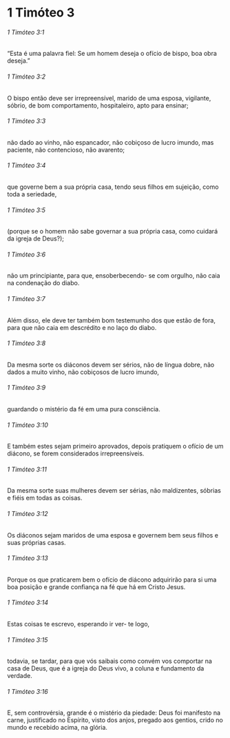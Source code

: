 # 1 Timóteo 3

###### 1 Timóteo 3:1

“Esta é uma palavra fiel: Se um homem deseja o ofício de bispo, boa obra deseja.”

###### 1 Timóteo 3:2

O bispo então deve ser irrepreensível, marido de uma esposa, vigilante, sóbrio, de bom comportamento, hospitaleiro, apto para ensinar;

###### 1 Timóteo 3:3

não dado ao vinho, não espancador, não cobiçoso de lucro imundo, mas paciente, não contencioso, não avarento;

###### 1 Timóteo 3:4

que governe bem a sua própria casa, tendo seus filhos em sujeição, como toda a seriedade,

###### 1 Timóteo 3:5

(porque se o homem não sabe governar a sua própria casa, como cuidará da igreja de Deus?);

###### 1 Timóteo 3:6

não um principiante, para que, ensoberbecendo- se com orgulho, não caia na condenação do diabo.

###### 1 Timóteo 3:7

Além disso, ele deve ter também bom testemunho dos que estão de fora, para que não caia em descrédito e no laço do diabo.

###### 1 Timóteo 3:8

Da mesma sorte os diáconos devem ser sérios, não de língua dobre, não dados a muito vinho, não cobiçosos de lucro imundo,

###### 1 Timóteo 3:9

guardando o mistério da fé em uma pura consciência.

###### 1 Timóteo 3:10

E também estes sejam primeiro aprovados, depois pratiquem o ofício de um diácono, se forem considerados irrepreensíveis.

###### 1 Timóteo 3:11

Da mesma sorte suas mulheres devem ser sérias, não maldizentes, sóbrias e fiéis em todas as coisas.

###### 1 Timóteo 3:12

Os diáconos sejam maridos de uma esposa e governem bem seus filhos e suas próprias casas.

###### 1 Timóteo 3:13

Porque os que praticarem bem o ofício de diácono adquirirão para si uma boa posição e grande confiança na fé que há em Cristo Jesus.

###### 1 Timóteo 3:14

Estas coisas te escrevo, esperando ir ver- te logo,

###### 1 Timóteo 3:15

todavia, se tardar, para que vós saibais como convém vos comportar na casa de Deus, que é a igreja do Deus vivo, a coluna e fundamento da verdade.

###### 1 Timóteo 3:16

E, sem controvérsia, grande é o mistério da piedade: Deus foi manifesto na carne, justificado no Espírito, visto dos anjos, pregado aos gentios, crido no mundo e recebido acima, na glória.

